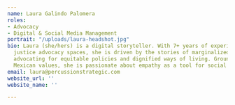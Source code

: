 ```yaml
---
name: Laura Galindo Palomera
roles:
- Advocacy
- Digital & Social Media Management
portrait: "/uploads/laura-headshot.jpg"
bio: Laura (she/hers) is a digital storyteller. With 7+ years of experience in social
  justice advocacy spaces, she is driven by the stories of marginalized communities
  advocating for equitable policies and dignified ways of living. Grounded in ancestral
  Mexican values, she is passionate about empathy as a tool for social advancement.
email: laura@percussionstrategic.com
website_url: ''
website_name: ''

---
```

